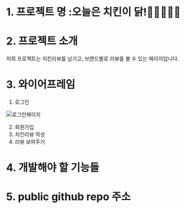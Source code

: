 # 1. 프로젝트 명 :오늘은 치킨이 닭!🍗🍗🍗🍗🍗
# 2. 프로젝트 소개
저희 프로젝트는 치킨리뷰를 남기고, 브랜드별로 리뷰를 볼 수 있는 페이지입니다. 
# 3. 와이어프레임
1. 로그인 

![로그인페이지](https://user-images.githubusercontent.com/107826749/174538059-0c83841b-522a-402d-b9bc-827ee4423d0f.PNG)

2. 회원가입
3. 치킨리뷰 작성
4. 리뷰 보여주기
# 4. 개발해야 할 기능들

# 5. public github repo 주소
